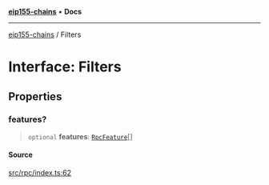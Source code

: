 [**eip155-chains**](../README.md) • **Docs**

***

[eip155-chains](../globals.md) / Filters

# Interface: Filters

## Properties

### features?

> `optional` **features**: [`RpcFeature`](../type-aliases/RpcFeature.md)[]

#### Source

[src/rpc/index.ts:62](https://github.com/ivanzzeth/eip155-chains/blob/1338acd729e1930017264c44f09e203c6cd544d3/src/rpc/index.ts#L62)
